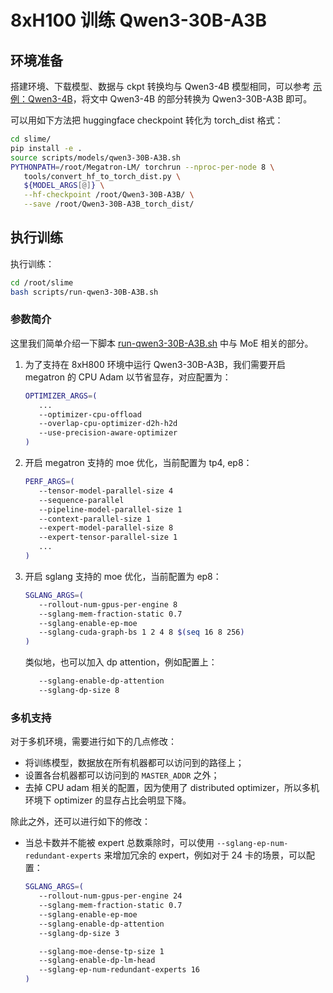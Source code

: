 # 8xH100 训练 Qwen3-30B-A3B

## 环境准备

搭建环境、下载模型、数据与 ckpt 转换均与 Qwen3-4B 模型相同，可以参考 [示例：Qwen3-4B](./qwen3-4B.md)，将文中 Qwen3-4B 的部分转换为 Qwen3-30B-A3B 即可。

可以用如下方法把 huggingface checkpoint 转化为 torch_dist 格式：

```bash
cd slime/
pip install -e .
source scripts/models/qwen3-30B-A3B.sh
PYTHONPATH=/root/Megatron-LM/ torchrun --nproc-per-node 8 \
   tools/convert_hf_to_torch_dist.py \
   ${MODEL_ARGS[@]} \
   --hf-checkpoint /root/Qwen3-30B-A3B/ \
   --save /root/Qwen3-30B-A3B_torch_dist/
```

## 执行训练

执行训练：

```bash
cd /root/slime
bash scripts/run-qwen3-30B-A3B.sh
```

### 参数简介

这里我们简单介绍一下脚本 [run-qwen3-30B-A3B.sh](../../../scripts/run-qwen3-30B-A3B.sh) 中与 MoE 相关的部分。

1. 为了支持在 8xH800 环境中运行 Qwen3-30B-A3B，我们需要开启 megatron 的 CPU Adam 以节省显存，对应配置为：

   ```bash
   OPTIMIZER_ARGS=(
      ...
      --optimizer-cpu-offload
      --overlap-cpu-optimizer-d2h-h2d
      --use-precision-aware-optimizer
   )
   ```

2. 开启 megatron 支持的 moe 优化，当前配置为 tp4, ep8：

   ```bash
   PERF_ARGS=(
      --tensor-model-parallel-size 4
      --sequence-parallel
      --pipeline-model-parallel-size 1
      --context-parallel-size 1
      --expert-model-parallel-size 8
      --expert-tensor-parallel-size 1
      ...
   )
   ```

3. 开启 sglang 支持的 moe 优化，当前配置为 ep8：

   ```bash
   SGLANG_ARGS=(
      --rollout-num-gpus-per-engine 8
      --sglang-mem-fraction-static 0.7
      --sglang-enable-ep-moe
      --sglang-cuda-graph-bs 1 2 4 8 $(seq 16 8 256)
   )
   ```

   类似地，也可以加入 dp attention，例如配置上：

   ```bash
      --sglang-enable-dp-attention
      --sglang-dp-size 8
   ```

### 多机支持

对于多机环境，需要进行如下的几点修改：
- 将训练模型，数据放在所有机器都可以访问到的路径上；
- 设置各台机器都可以访问到的 `MASTER_ADDR` 之外；
- 去掉 CPU adam 相关的配置，因为使用了 distributed optimizer，所以多机环境下 optimizer 的显存占比会明显下降。

除此之外，还可以进行如下的修改：

- 当总卡数并不能被 expert 总数乘除时，可以使用 `--sglang-ep-num-redundant-experts` 来增加冗余的 expert，例如对于 24 卡的场景，可以配置：

   ```bash
   SGLANG_ARGS=(
      --rollout-num-gpus-per-engine 24
      --sglang-mem-fraction-static 0.7
      --sglang-enable-ep-moe
      --sglang-enable-dp-attention
      --sglang-dp-size 3

      --sglang-moe-dense-tp-size 1
      --sglang-enable-dp-lm-head
      --sglang-ep-num-redundant-experts 16   
   )
   ```
